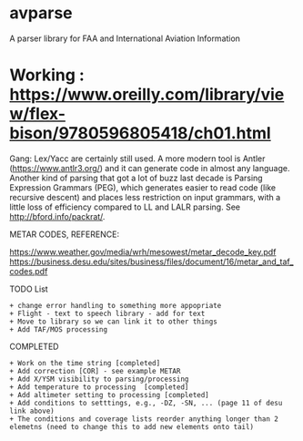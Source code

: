 # avparse
A parser library for FAA and International Aviation Information

# Working : https://www.oreilly.com/library/view/flex-bison/9780596805418/ch01.html

Gang: Lex/Yacc are certainly still used. A more modern tool is Antler (https://www.antlr3.org/) and it can generate code in almost any language. Another kind of parsing that got a lot of buzz last decade is Parsing Expression Grammars (PEG), which generates easier to read code (like recursive descent) and places less restriction on input grammars, with a little loss of efficiency compared to LL and LALR parsing. See http://bford.info/packrat/. 

METAR CODES, REFERENCE:

https://www.weather.gov/media/wrh/mesowest/metar_decode_key.pdf
https://business.desu.edu/sites/business/files/document/16/metar_and_taf_codes.pdf

TODO List

	+ change error handling to something more appopriate 
	+ Flight - text to speech library - add for text
	+ Move to library so we can link it to other things
	+ Add TAF/MOS processing

COMPLETED

	+ Work on the time string [completed]
	+ Add correction [COR] - see example METAR
	+ Add X/YSM visibility to parsing/processing
	+ Add temperature to processing  [completed]
	+ Add altimeter setting to processing [completed]
	+ Add conditions to setttings, e.g., -DZ, -SN, ... (page 11 of desu link above)
	+ The conditions and coverage lists reorder anything longer than 2 elemetns (need to change this to add new elements onto tail)
